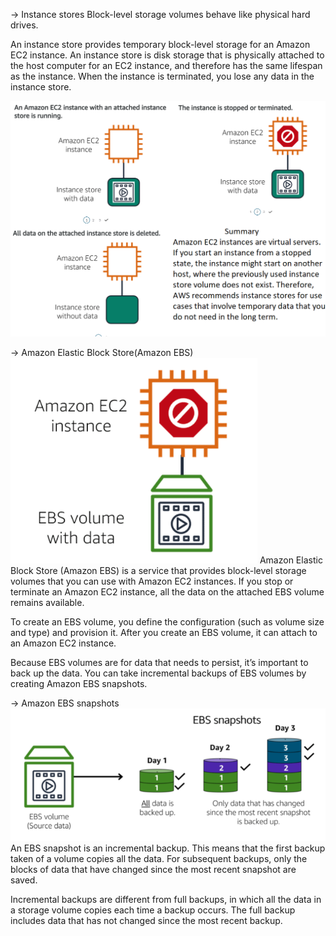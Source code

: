 -> Instance stores
Block-level storage volumes behave like physical hard drives.

An instance store provides temporary block-level storage for an Amazon EC2 instance. An instance store is disk storage that is physically attached to the host computer for an EC2 instance, and therefore has the same lifespan as the instance. When the instance is terminated, you lose any data in the instance store.

<img src="https://github.com/joaosantino/AWS-Cloud-Practitioner-Essentials/blob/4382046389e703a13b09dd25ff80d1a9561bc0b3/Course/Module%205%20-%20Storage%20and%20Databases/5.2%20%20Instance%20store.png">

-> Amazon Elastic Block Store(Amazon EBS)
<img src="https://github.com/joaosantino/AWS-Cloud-Practitioner-Essentials/blob/4382046389e703a13b09dd25ff80d1a9561bc0b3/Course/Module%205%20-%20Storage%20and%20Databases/5.2%20%20EBS.png">
Amazon Elastic Block Store (Amazon EBS) is a service that provides block-level storage volumes that you can use with Amazon EC2 instances. If you stop or terminate an Amazon EC2 instance, all the data on the attached EBS volume remains available.

To create an EBS volume, you define the configuration (such as volume size and type) and provision it. After you create an EBS volume, it can attach to an Amazon EC2 instance.

Because EBS volumes are for data that needs to persist, it’s important to back up the data. You can take incremental backups of EBS volumes by creating Amazon EBS snapshots.

-> Amazon EBS snapshots
<img src="https://github.com/joaosantino/AWS-Cloud-Practitioner-Essentials/blob/4382046389e703a13b09dd25ff80d1a9561bc0b3/Course/Module%205%20-%20Storage%20and%20Databases/5.2%20%20EBS%20SnapShot.png">
An EBS snapshot is an incremental backup. This means that the first backup taken of a volume copies all the data. For subsequent backups, only the blocks of data that have changed since the most recent snapshot are saved. 

Incremental backups are different from full backups, in which all the data in a storage volume copies each time a backup occurs. The full backup includes data that has not changed since the most recent backup.
